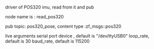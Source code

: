 driver of POS320 imu, read from it and pub

node name is : read_pos320

pub topic: pos320_pose, content type :zf_msgs::pos320


live arguments 
    serial port device , default is "/dev/ttyUSB0"
    loop_rate, default is 30
    baud_rate, default is 115200
